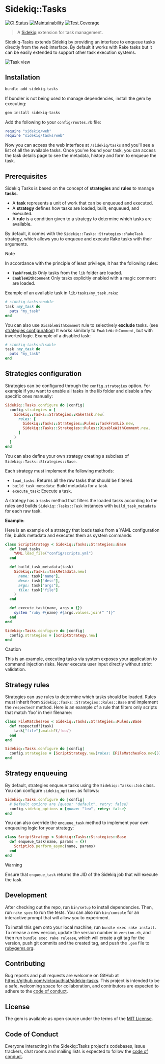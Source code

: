 # Sidekiq::Tasks

[![CI Status](https://github.com/victorauthiat/sidekiq-tasks/actions/workflows/ci.yml/badge.svg)](https://github.com/victorauthiat/sidekiq-tasks/actions/workflows/ci.yml)
[![Maintainability](https://api.codeclimate.com/v1/badges/079e91362a810b4ef80d/maintainability)](https://codeclimate.com/github/VictorAuthiat/sidekiq-tasks/maintainability)
[![Test Coverage](https://api.codeclimate.com/v1/badges/079e91362a810b4ef80d/test_coverage)](https://codeclimate.com/github/VictorAuthiat/sidekiq-tasks/test_coverage)

> A [Sidekiq](https://github.com/sidekiq/sidekiq) extension for task management.

Sidekiq-Tasks extends Sidekiq by providing an interface to enqueue tasks directly from the web interface. By default it works with Rake tasks but it can be easily extended to support other task execution systems.

![Task view](docs/task.png)

## Installation

```bash
bundle add sidekiq-tasks
```

If bundler is not being used to manage dependencies, install the gem by executing:

```bash
gem install sidekiq-tasks
```

Add the following to your `config/routes.rb` file:

```ruby
require "sidekiq/web"
require "sidekiq/tasks/web"
```

Now you can access the web interface at `/sidekiq/tasks` and you'll see a list of all the available tasks.
Once you've found your task, you can access the task details page to see the metadata, history and form to enqueue the task.

## Prerequisites

Sidekiq Tasks is based on the concept of **strategies** and **rules** to manage **tasks**.

- A **task** represents a unit of work that can be enqueued and executed.
- A **strategy** defines how tasks are loaded, built, enqueued, and executed.
- A **rule** is a condition given to a strategy to determine which tasks are available.

By default, it comes with the `Sidekiq::Tasks::Strategies::RakeTask` strategy, which allows you to enqueue and execute Rake tasks with their arguments.

> [!NOTE]
> In accordance with the principle of least privilege, it has the following rules:
> - **`TaskFromLib`** Only tasks from the `lib` folder are loaded.
> - **`EnableWithComment`** Only tasks explicitly enabled with a magic comment are loaded.

Example of an available task in `lib/tasks/my_task.rake`:

```ruby
# sidekiq-tasks:enable
task :my_task do
  puts "my_task"
end
```

You can also use `DisableWithComment` rule to selectively **exclude** tasks. (see [strategies configuration](#strategies-configuration))
It works similarly to `EnableWithComment`, but with inverted logic. Example of a disabled task:

```ruby
# sidekiq-tasks:disable
task :my_task do
  puts "my_task"
end
```

## Strategies configuration

Strategies can be configured through the `config.strategies` option.
For example if you want to enable all tasks in the lib folder and disable a few specific ones manually:

```ruby
Sidekiq::Tasks.configure do |config|
  config.strategies = [
    Sidekiq::Tasks::Strategies::RakeTask.new(
      rules: [
        Sidekiq::Tasks::Strategies::Rules::TaskFromLib.new,
        Sidekiq::Tasks::Strategies::Rules::DisableWithComment.new,
      ]
    )
  ]
end
```

You can also define your own strategy creating a subclass of `Sidekiq::Tasks::Strategies::Base`.

Each strategy must implement the following methods:

  - `load_tasks`: Returns all the raw tasks that should be filtered.
  - `build_task_metadata`: Build metadata for a task.
  - `execute_task`: Execute a task.

A strategy has a `tasks` method that filters the loaded tasks according to the rules and builds `Sidekiq::Tasks::Task` instances with `build_task_metadata` for each raw task.

**Example:**

Here is an example of a strategy that loads tasks from a YAML configuration file, builds metadata and executes them as system commands:

```ruby
class ScriptStrategy < Sidekiq::Tasks::Strategies::Base
  def load_tasks
    YAML.load_file("config/scripts.yml")
  end

  def build_task_metadata(task)
    Sidekiq::Tasks::TaskMetadata.new(
      name: task["name"],
      desc: task["desc"],
      args: task["args"],
      file: task["file"]
    )
  end

  def execute_task(name, args = {})
    system "ruby #{name} #{args.values.join(" ")}"
  end
end

Sidekiq::Tasks.configure do |config|
  config.strategies = [ScriptStrategy.new]
end
```

> [!CAUTION]
> This is an example, executing tasks via system exposes your application to command injection risks.
> Never execute user input directly without strict validation.

## Strategy rules

Strategies can use rules to determine which tasks should be loaded.
Rules must inherit from `Sidekiq::Tasks::Strategies::Rules::Base` and implement the `respected?` method.
Here is an example of a rule that filters only scripts that match 'foo' in their filename:

```ruby
class FileMatchesFoo < Sidekiq::Tasks::Strategies::Rules::Base
  def respected?(task)
    task["file"].match?(/foo/)
  end
end

Sidekiq::Tasks.configure do |config|
  config.strategies = [ScriptStrategy.new(rules: [FileMatchesFoo.new])]
end
```

## Strategy enqueuing

By default, strategies enqueue tasks using the `Sidekiq::Tasks::Job` class.
You can configure `sidekiq_options` as follows:

```ruby
Sidekiq::Tasks.configure do |config|
  # Default options are {queue: "default", retry: false}
  config.sidekiq_options = {queue: "low", retry: false}
end
```

You can also override the `enqueue_task` method to implement your own enqueuing logic for your strategy:

```ruby
class ScriptStrategy < Sidekiq::Tasks::Strategies::Base
  def enqueue_task(name, params = {})
    ScriptJob.perform_async(name, params)
  end
end
```

> [!WARNING]
> Ensure that `enqueue_task` returns the JID of the Sidekiq job that will execute the task.

## Development

After checking out the repo, run `bin/setup` to install dependencies. Then, run `rake spec` to run the tests. You can also run `bin/console` for an interactive prompt that will allow you to experiment.

To install this gem onto your local machine, run `bundle exec rake install`. To release a new version, update the version number in `version.rb`, and then run `bundle exec rake release`, which will create a git tag for the version, push git commits and the created tag, and push the `.gem` file to [rubygems.org](https://rubygems.org).

## Contributing

Bug reports and pull requests are welcome on GitHub at https://github.com/victorauthiat/sidekiq-tasks. This project is intended to be a safe, welcoming space for collaboration, and contributors are expected to adhere to the [code of conduct](https://github.com/victorauthiat/sidekiq-tasks/blob/master/CODE_OF_CONDUCT.md).

## License

The gem is available as open source under the terms of the [MIT License](https://opensource.org/licenses/MIT).

## Code of Conduct

Everyone interacting in the Sidekiq::Tasks project's codebases, issue trackers, chat rooms and mailing lists is expected to follow the [code of conduct](https://github.com/victorauthiat/sidekiq-tasks/blob/master/CODE_OF_CONDUCT.md).
